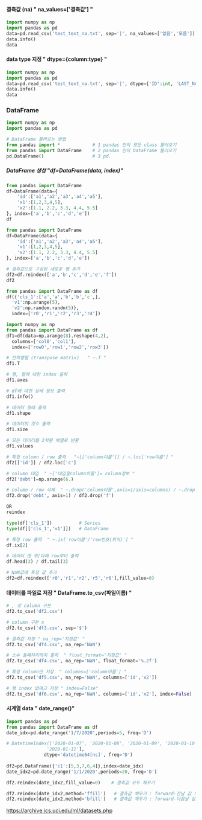 #### 결측값 (na)  " na_values=['결측값'] "

```python
import numpy as np
import pandas as pd
data=pd.read_csv('test_text_na.txt', sep='|', na_values=['없음','모름'])
data.info()
data
```



#### data type 지정  " dtype={column:type}  "

```python
import numpy as np
import pandas as pd
data=pd.read_csv('test_text_na.txt', sep='|', dtype={'ID':int, 'LAST_NAME':str, 'AGE':str})
data.info()
data
```



### DataFrame

```python
import numpy as np
import pandas as pd

# DataFrame 불러오는 방법
from pandas import *            # 1 pandas 안의 모든 class 불러오기
from pandas import DataFrame    # 2 pandas 안의 DataFrame 불러오기
pd.DataFrame()                  # 3 pd.
```



##### DataFrame 생성  "df=DataFrame(data, index)"

```python
from pandas import DataFrame  
df=DataFrame(data={
    'id':['a1','a2','a3','a4','a5'],
    'x1':[1,2,3,4,5],
    'x2':[1.1, 2.2, 3.3, 4.4, 5.5]
}, index=['a','b','c','d','e'])
df
```



```python
from pandas import DataFrame  
df=DataFrame(data={
    'id':['a1','a2','a3','a4','a5'],
    'x1':[1,2,3,4,5],
    'x2':[1.1, 2.2, 3.3, 4.4, 5.5]
}, index=['a','b','c','d','e'])

# 결측값으로 구성된 새로운 행 추가
df2=df.reindex(['a','b','c','d','e','f'])  
df2
```



```python
from pandas import DataFrame as df
df({'cls_1':['a','a','b','b','c',],
  'v1':np.arange(5),
  'v2':np.random.randn(5)},
  index=['r0','r1','r2','r3','r4'])
```



```python
import numpy as np
from pandas import DataFrame as df
df1=df(data=np.arange(8).reshape(4,2),
  columns=['col0','col1'],
  index=['row0','row1','row2','row3'])
```



```python
# 전치행렬 (transpose matrix)   " ~.T "
df1.T  
```

```python
# 행, 렬에 대한 index 출력
df1.axes 
```

```python
# df에 대한 상세 정보 출력
df1.info()
```

```python
# 데이터 형태 출력
df1.shape  
```

```python
# 데이터의 갯수 출력
df1.size 
```

```python
# 모든 데이터를 2차원 배열로 반환
df1.values 
```

```python
# 특정 column / row 출력   "~[['column이름']] / ~.loc['row이름'] "
df2[['id']] / df2.loc['c']
```

```python
# column 대입  " ~['대입할column이름']= column정보 "
df2['debt']=np.arange(6.)
```

```python
# column / row 삭제  " ~.drop('column이름',axis=1/axis=columns) / ~.drop('row이름')"
df2.drop('debt', axis=1) / df2.drop('f')

OR
reindex
```



```python
type(df['cls_1'])          # Series
type(df[['cls_1','v1']])   # DataFrame
```



```python
# 특정 row 출력  " ~.ix['row이름'/'row번호(위치)'] "
df.ix[2]    
```

```python
# 데이터 맨 위/아래 row부터 출력
df.head(3) / df.tail(3) 
```

```python
# NaN값에 특정 값 추가
df2=df.reindex(['r0','r1','r2','r5','r6'],fill_value=0) 
```



####  데이터를 파일로 저장  " DataFrame.to_csv(파일이름) "

```python
# , 로 column 구분
df2.to_csv('df2.csv')

# column 구분 x
df2.to_csv('df3.csv', sep='$')   

# 결측값 지정 " na_rep='지정값' "
df2.to_csv('df4.csv', na_rep='NaN')  
```

```python
# 소수 둘째자리까지 출력  " float_format='지정값' "
df2.to_csv('df4.csv', na_rep='NaN', float_format='%.2f') 
```

```python
# 특정 column만 저장  " columns=['column이름'] "
df2.to_csv('df5.csv', na_rep='NaN', columns=['id','x2'])  
```

```python
# 행 index 없애고 저장 " index=False"
df2.to_csv('df6.csv', na_rep='NaN', columns=['id','x2'], index=False)
```





#### 시계열 data   "  date_range()"

```python
import pandas as pd
from pandas import DataFrame as df
date_idx=pd.date_range('1/7/2020',periods=5, freq='D')

# DatetimeIndex(['2020-01-07', '2020-01-08', '2020-01-09', '2020-01-10',
               '2020-01-11'],
              dtype='datetime64[ns]', freq='D')
        
df2=pd.DataFrame({'c1':[5,3,7,6,4]},index=date_idx)
date_idx2=pd.date_range('1/1/2020',periods=20, freq='D')

df2.reindex(date_idx2,fill_value=0)    # 결측값 모두 채우기 

df2.reindex(date_idx2,method='ffill')   # 결측값 채우기 : forward-전날 값 이용
df2.reindex(date_idx2,method='bfill')   # 결측값 채우기 : forward-다음날 값 이용
```



https://archive.ics.uci.edu/ml/datasets.php